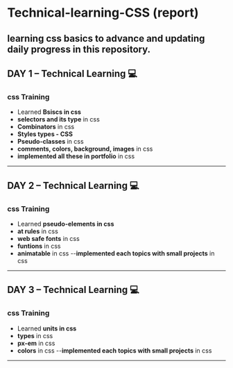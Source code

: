 # Technical-learning-CSS (report)
learning css basics to advance and updating daily progress in this repository.
---

## **DAY 1** – Technical Learning 💻
### **css Training**
- Learned **Bsiscs in css**  
- **selectors and its type** in css  
- **Combinators** in css
- **Styles types - CSS**
- **Pseudo-classes**  in css
- **comments, colors, background, images** in css
- **implemented all these in portfolio** in css
---

## **DAY 2** – Technical Learning 💻
### **css Training**
- Learned **pseudo-elements in css**  
- **at rules** in css  
- **web safe fonts** in css
- **funtions** in css
- **animatable** in css
--**implemented each topics with small projects** in css
---

## **DAY 3** – Technical Learning 💻
### **css Training**
- Learned **units in css**  
- **types** in css  
- **px-em** in css
- **colors** in css
--**implemented each topics with small projects** in css
---
